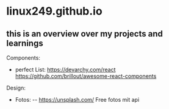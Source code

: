 # linux249.github.io

## this is an overview over my projects and learnings


Components: 
- perfect List: https://devarchy.com/react https://github.com/brillout/awesome-react-components

Design:
- Fotos:
-- https://unsplash.com/ Free fotos mit api

